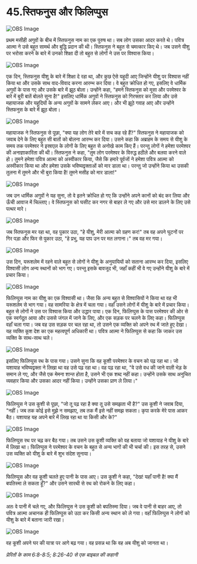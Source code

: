 # 45.स्तिफनुस और फिलिप्पुस

![OBS Image](https://cdn.door43.org/obs/jpg/360px/obs-en-45-01.jpg)

प्रथम मसीही अगुवों के बीच में स्तिफनुस नाम का एक पुरुष था। सब लोग उसका आदर करते थे। पवित्र आत्मा ने उसे बहुत सामर्थ और बुद्धि प्रदान की थी। स्तिफनुस ने बहुत से चमत्कार किए थे। जब उसने यीशु पर भरोसा करने के बारे में उनको शिक्षा दी तो बहुत से लोगों ने उस पर विश्वास किया।

![OBS Image](https://cdn.door43.org/obs/jpg/360px/obs-en-45-02.jpg)

एक दिन, स्तिफनुस यीशु के बारे में शिक्षा दे रहा था, और कुछ ऐसे यहूदी आए जिन्होंने यीशु पर विश्वास नहीं किया था और उसके साथ वाद-विवाद करना आरम्भ कर दिया। वे बहुत क्रोधित हो गए, इसलिए वे धार्मिक अगुवों के पास गए और उसके बारे में झूठ बोला। उन्होंने कहा, "हमने स्तिफनुस को मूसा और परमेश्वर के बारे में बुरी बातें बोलते सुना है!" इसलिए धार्मिक अगुवों ने स्तिफनुस को गिरफ्तार कर लिया और उसे महायाजक और यहूदियों के अन्य अगुवों के सामने लेकर आए। और भी झूठे गवाह आए और उन्होंने स्तिफनुस के बारे में झूठ बोला।

![OBS Image](https://cdn.door43.org/obs/jpg/360px/obs-en-45-03.jpg)

महायाजक ने स्तिफनुस से पूछा, "क्या यह लोग तेरे बारे में सच कह रहे हैं?" स्तिफनुस ने महायाजक को जवाब देने के लिए बहुत सी बातों को बोलना आरम्भ कर दिया। उसने कहा कि अब्राहम के समय से यीशु के समय तक परमेश्वर ने इस्राएल के लोगों के लिए बहुत से अनोखे काम किए हैं। परन्तु लोगों ने हमेशा परमेश्वर की अनाज्ञाकारिता की थी। स्तिफनुस ने कहा, "तुम लोग परमेश्वर के विरुद्ध हठीले और बलवा करने वाले हो। तुमने हमेशा पवित्र आत्मा को अस्वीकार किया, जैसे कि हमारे पूर्वजों ने हमेशा पवित्र आत्मा को अस्वीकार किया था और हमेशा उसके भविष्यद्वक्ताओं को मार डाला था। परन्तु जो उन्होंने किया था उसकी तुलना में तुमने और भी बुरा किया है! तुमने मसीह को मार डाला!"

![OBS Image](https://cdn.door43.org/obs/jpg/360px/obs-en-45-04.jpg)

जब उन धार्मिक अगुवों ने यह सुना, तो वे इतने क्रोधित हो गए कि उन्होंने अपने कानों को बंद कर लिया और ऊँची आवाज में चिल्लाए। वे स्तिफनुस को घसीट कर नगर से बाहर ले गए और उसे मार डालने के लिए उसे पत्थर मारे।

![OBS Image](https://cdn.door43.org/obs/jpg/360px/obs-en-45-05.jpg)

जब स्तिफनुस मर रहा था, वह पुकार उठा, "हे यीशु, मेरी आत्मा को ग्रहण कर!" तब वह अपने घुटनों पर गिर पड़ा और फिर से पुकार उठा, "हे प्रभु, यह पाप उन पर मत लगाना।" तब वह मर गया।

![OBS Image](https://cdn.door43.org/obs/jpg/360px/obs-en-45-06.jpg)

उस दिन, यरूशलेम में रहने वाले बहुत से लोगों ने यीशु के अनुयायियों को सताना आरम्भ कर दिया, इसलिए विश्वासी लोग अन्य स्थानों को भाग गए। परन्तु इसके बावजूद भी, जहाँ कहीं भी वे गए उन्होंने यीशु के बारे में प्रचार किया।

![OBS Image](https://cdn.door43.org/obs/jpg/360px/obs-en-45-07.jpg)

फिलिप्पुस नाम का यीशु का एक विश्वासी था। जैसा कि अन्य बहुत से विश्वासियों ने किया था वह भी यरूशलेम से भाग गया। वह सामरिया के क्षेत्र में चला गया। वहाँ उसने लोगों में यीशु के बारे में प्रचार किया। बहुत से लोगों ने उस पर विश्वास किया और उद्धार पाया। एक दिन, फिलिप्पुस के पास परमेश्वर की ओर से एक स्वर्गदूत आया और उससे जंगल में जाने के लिए, और एक सड़क पर चलने के लिए कहा। फिलिप्पुस वहाँ चला गया। जब वह उस सड़क पर चल रहा था, तो उसने एक व्यक्ति को अपने रथ में जाते हुए देखा। यह व्यक्ति कूश देश का एक महत्वपूर्ण अधिकारी था। पवित्र आत्मा ने फिलिप्पुस से कहा कि जाकर उस व्यक्ति के साथ-साथ चले।

![OBS Image](https://cdn.door43.org/obs/jpg/360px/obs-en-45-08.jpg)

इसलिए फिलिप्पुस रथ के पास गया। उसने सुना कि वह कूशी परमेश्वर के वचन को पढ़ रहा था। जो यशायाह भविष्यद्वक्ता ने लिखा था वह उसे पढ़ रहा था। वह पढ़ रहा था, "वे उसे वध की जाने वाली भेड़ के समान ले गए, और जैसे एक मेमना शान्त होता है, उसने भी एक शब्द नहीं कहा। उन्होंने उसके साथ अनुचित व्यवहार किया और उसका आदर नहीं किया। उन्होंने उसका प्राण ले लिया।"

![OBS Image](https://cdn.door43.org/obs/jpg/360px/obs-en-45-09.jpg)

फिलिप्पुस ने उस कूशी से पूछा, "जो तू पढ़ रहा है क्या तू उसे समझता भी है?" उस कूशी ने जवाब दिया, "नहीं। जब तक कोई इसे मुझे न समझाए, तब तक मैं इसे नहीं समझ सकता। कृपा करके मेरे पास आकर बैठ। यशायाह यह अपने बारे में लिख रहा था या किसी और के?"

![OBS Image](https://cdn.door43.org/obs/jpg/360px/obs-en-45-10.jpg)

फिलिप्पुस रथ पर चढ़ कर बैठ गया। तब उसने उस कूशी व्यक्ति को वह बताया जो यशायाह ने यीशु के बारे में लिखा था। फिलिप्पुस ने परमेश्वर के वचन के बहुत से अन्य भागों की भी चर्चा की। इस तरह से, उसने उस व्यक्ति को यीशु के बारे में शुभ संदेश सुनाया।

![OBS Image](https://cdn.door43.org/obs/jpg/360px/obs-en-45-11.jpg)

फिलिप्पुस और वह कूशी चलते हुए पानी के पास आए। उस कूशी ने कहा, "देख! यहाँ पानी है! क्या मैं बपतिस्मा ले सकता हूँ?" और उसने सारथी से रथ को रोकने के लिए कहा।

![OBS Image](https://cdn.door43.org/obs/jpg/360px/obs-en-45-12.jpg)

अतः वे पानी में चले गए, और फिलिप्पुस ने उस कूशी को बपतिस्मा दिया। जब वे पानी से बाहर आए, तो पवित्र आत्मा अचानक ही फिलिप्पुस को उठा कर किसी अन्य स्थान को ले गया। वहाँ फिलिप्पुस ने लोगों को यीशु के बारे में बताना जारी रखा।

![OBS Image](https://cdn.door43.org/obs/jpg/360px/obs-en-45-13.jpg)

वह कूशी अपने घर की यात्रा पर आगे बढ़ गया। वह प्रसन्न था कि वह अब यीशु को जानता था।

_प्रेरितों के काम 6:8-8:5; 8:26-40 से एक बाइबल की कहानी_

